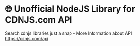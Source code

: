 # :globe_with_meridians: Unofficial NodeJS Library for CDNJS.com API
Search cdnjs libraries just a snap - More Information about API https://cdnjs.com/api
